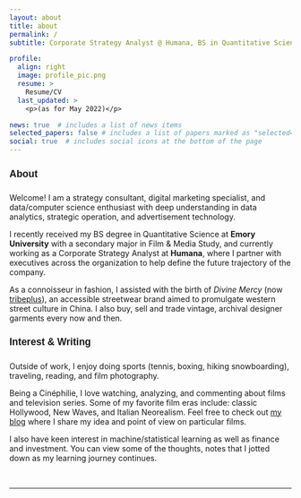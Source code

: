 ```yaml
---
layout: about
title: about
permalink: /
subtitle: Corporate Strategy Analyst @ Humana, BS in Quantitative Science from <a href = "https://quantitative.emory.edu/"> Emory University </a>

profile:
  align: right
  image: profile_pic.png
  resume: >
    Resume/CV
  last_updated: >
    <p>(as for May 2022)</p>

news: true  # includes a list of news items
selected_papers: false # includes a list of papers marked as "selected={true}"
social: true  # includes social icons at the bottom of the page
---
```


<h4 style="font-family:Helvetica; font-size:1.25em">About</h4>

Welcome! I am a strategy consultant, digital marketing specialist, and data/computer science enthusiast with deep understanding in data analytics, strategic operation, and advertisement technology.

I recently received my BS degree in Quantitative Science at **Emory University** with a secondary major in Film & Media Study, and currently working as a Corporate Strategy Analyst at **Humana**, where I partner with executives across the organization to help define the future trajectory of the company.

As a connoisseur in fashion, I assisted with the birth of *Divine Mercy* (now [tribeplus](https://twitter.com/tribeplus)), an accessible streetwear brand aimed to promulgate western street culture in China.
I also buy, sell and trade vintage, archival designer garments every now and then.

<h4 style="font-family:Helvetica; font-size:1.25em">Interest & Writing</h4>

Outside of work, I enjoy doing sports (tennis, boxing, hiking snowboarding), traveling, reading, and film photography.

Being a Cinéphilie, I love watching, analyzing, and commenting about films and television series. Some of my favorite film eras include: classic Hollywood, New Waves, and Italian Neorealism. Feel free to check out [my blog](blog/category/film/) where I share my idea and point of view on particular films.

I also have keen interest in machine/statistical learning as well as finance and investment. You can view some of the thoughts, notes that I jotted down as my learning journey continues.

<br>

---
